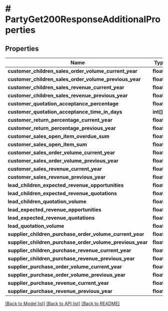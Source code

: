# # PartyGet200ResponseAdditionalProperties

## Properties

Name | Type | Description | Notes
------------ | ------------- | ------------- | -------------
**customer_children_sales_order_volume_current_year** | **float[]** |  | [optional]
**customer_children_sales_order_volume_previous_year** | **float[]** |  | [optional]
**customer_children_sales_revenue_current_year** | **float[]** |  | [optional]
**customer_children_sales_revenue_previous_year** | **float[]** |  | [optional]
**customer_quotation_acceptance_percentage** | **float[]** |  | [optional]
**customer_quotation_acceptance_time_in_days** | **int[]** |  | [optional]
**customer_return_percentage_current_year** | **float[]** |  | [optional]
**customer_return_percentage_previous_year** | **float[]** |  | [optional]
**customer_sales_open_item_overdue_sum** | **float[]** |  | [optional]
**customer_sales_open_item_sum** | **float[]** |  | [optional]
**customer_sales_order_volume_current_year** | **float[]** |  | [optional]
**customer_sales_order_volume_previous_year** | **float[]** |  | [optional]
**customer_sales_revenue_current_year** | **float[]** |  | [optional]
**customer_sales_revenue_previous_year** | **float[]** |  | [optional]
**lead_children_expected_revenue_opportunities** | **float[]** |  | [optional]
**lead_children_expected_revenue_quotations** | **float[]** |  | [optional]
**lead_children_quotation_volume** | **float[]** |  | [optional]
**lead_expected_revenue_opportunities** | **float[]** |  | [optional]
**lead_expected_revenue_quotations** | **float[]** |  | [optional]
**lead_quotation_volume** | **float[]** |  | [optional]
**supplier_children_purchase_order_volume_current_year** | **float[]** |  | [optional]
**supplier_children_purchase_order_volume_previous_year** | **float[]** |  | [optional]
**supplier_children_purchase_revenue_current_year** | **float[]** |  | [optional]
**supplier_children_purchase_revenue_previous_year** | **float[]** |  | [optional]
**supplier_purchase_order_volume_current_year** | **float[]** |  | [optional]
**supplier_purchase_order_volume_previous_year** | **float[]** |  | [optional]
**supplier_purchase_revenue_current_year** | **float[]** |  | [optional]
**supplier_purchase_revenue_previous_year** | **float[]** |  | [optional]

[[Back to Model list]](../../README.md#models) [[Back to API list]](../../README.md#endpoints) [[Back to README]](../../README.md)

